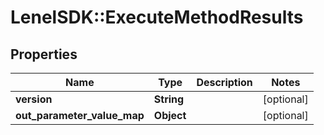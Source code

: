 # LenelSDK::ExecuteMethodResults

## Properties
Name | Type | Description | Notes
------------ | ------------- | ------------- | -------------
**version** | **String** |  | [optional] 
**out_parameter_value_map** | **Object** |  | [optional] 



